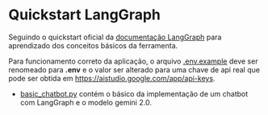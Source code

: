 # Quickstart LangGraph

Seguindo o quickstart oficial da [documentação LangGraph](https://langchain-ai.github.io/langgraph/concepts/why-langgraph/) para aprendizado dos conceitos básicos da ferramenta.

Para funcionamento correto da aplicação, o arquivo [.env.example](/.env.example) deve ser renomeado para **.env** e o valor ser alterado para uma chave de api real que pode ser obtida em https://aistudio.google.com/app/api-keys.

* [basic_chatbot.py](/basic_chatbot.py) contém o básico da implementação de um chatbot com LangGraph e o modelo gemini 2.0.
